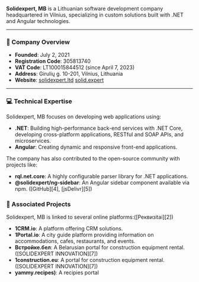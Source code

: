 **Solidexpert, MB** is a Lithuanian software development company headquartered in Vilnius, specializing in custom solutions built with .NET and Angular technologies.

---

### 🏢 Company Overview

* **Founded**: July 2, 2021
* **Registration Code**: 305813740
* **VAT Code**: LT100015844512 (since April 7, 2023)
* **Address**: Girulių g. 10-201, Vilnius, Lithuania
* **Website**: [solidexpert.ltd](https://solidexpert.ltd) [solid.expert](https://solid.expert)

---

### 💻 Technical Expertise

Solidexpert, MB focuses on developing web applications using:

* **.NET**: Building high-performance back-end services with .NET Core, developing cross-platform applications, RESTful and SOAP APIs, and microservices.&#x20;
* **Angular**: Creating dynamic and responsive front-end applications.

The company has also contributed to the open-source community with projects like:

* **rql.net.core**: A highly configurable parser library for .NET applications.&#x20;
* **@solidexpert/ng-sidebar**: An Angular sidebar component available via npm. ([GitHub][4], [jsDelivr][5])


### 🔗 Associated Projects

Solidexpert, MB is linked to several online platforms:([Реквизitai][2])

* **1CRM.io**: A platform offering CRM solutions.
* **1Portal.io**: A city guide platform providing information on accommodations, cafes, restaurants, and events.
* **Встройке.бел**: A Belarusian portal for construction equipment rental. ([SOLIDEXPERT INNOVATION][7])
* **1construction.eu**: A portal for construction equipment rental. ([SOLIDEXPERT INNOVATION][7])
* **yammy.recipes)**: A recipies portal
